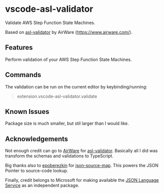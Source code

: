 # vscode-asl-validator

Validate AWS Step Function State Machines.

Based on [asl-validator](https://github.com/airware/asl-validator) by AirWare (https://www.airware.com/).

## Features

Perform validation of your AWS Step Function State Machines.

## Commands

The validation can be run on the current editor by keybinding/running:
> extension.vscode-asl-validator.validate

## Known Issues

Package size is much smaller, but stil larger than I would like.

## Acknowledgements

Not enough credit can go to [AirWare](https://www.airware.com/) for [asl-validator](https://github.com/airware/asl-validator).  Basically all I did was transform the schemas and validations to TypeScript.

Big thanks also to [epoberezkin](https://github.com/epoberezkin) for [json-source-map](https://github.com/epoberezkin/json-source-map).  This powers the JSON Pointer to source-code lookup.

Finally, credit belongs to Microsoft for making available the [JSON Language Service](https://github.com/Microsoft/vscode-json-languageservice) as an independent package.